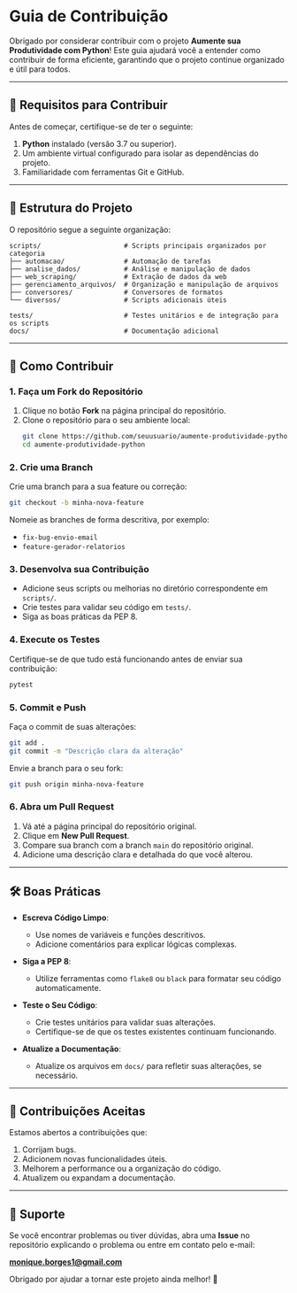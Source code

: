# Guia de Contribuição

Obrigado por considerar contribuir com o projeto **Aumente sua Produtividade com Python**! Este guia ajudará você a entender como contribuir de forma eficiente, garantindo que o projeto continue organizado e útil para todos.

---

## 📝 Requisitos para Contribuir

Antes de começar, certifique-se de ter o seguinte:

1. **Python** instalado (versão 3.7 ou superior).
2. Um ambiente virtual configurado para isolar as dependências do projeto.
3. Familiaridade com ferramentas Git e GitHub.

---

## 📂 Estrutura do Projeto

O repositório segue a seguinte organização:

```plaintext
scripts/                     # Scripts principais organizados por categoria
├── automacao/               # Automação de tarefas
├── analise_dados/           # Análise e manipulação de dados
├── web_scraping/            # Extração de dados da web
├── gerenciamento_arquivos/  # Organização e manipulação de arquivos
├── conversores/             # Conversores de formatos
└── diversos/                # Scripts adicionais úteis

tests/                       # Testes unitários e de integração para os scripts
docs/                        # Documentação adicional
```

---

## 🚀 Como Contribuir

### 1. Faça um Fork do Repositório

1. Clique no botão **Fork** na página principal do repositório.
2. Clone o repositório para o seu ambiente local:
   ```bash
   git clone https://github.com/seuusuario/aumente-produtividade-python.git
   cd aumente-produtividade-python
   ```

### 2. Crie uma Branch

Crie uma branch para a sua feature ou correção:

```bash
git checkout -b minha-nova-feature
```

Nomeie as branches de forma descritiva, por exemplo:
- `fix-bug-envio-email`
- `feature-gerador-relatorios`

### 3. Desenvolva sua Contribuição

- Adicione seus scripts ou melhorias no diretório correspondente em `scripts/`.
- Crie testes para validar seu código em `tests/`.
- Siga as boas práticas da PEP 8.

### 4. Execute os Testes

Certifique-se de que tudo está funcionando antes de enviar sua contribuição:

```bash
pytest
```

### 5. Commit e Push

Faça o commit de suas alterações:

```bash
git add .
git commit -m "Descrição clara da alteração"
```

Envie a branch para o seu fork:

```bash
git push origin minha-nova-feature
```

### 6. Abra um Pull Request

1. Vá até a página principal do repositório original.
2. Clique em **New Pull Request**.
3. Compare sua branch com a branch `main` do repositório original.
4. Adicione uma descrição clara e detalhada do que você alterou.

---

## 🛠 Boas Práticas

- **Escreva Código Limpo**:
  - Use nomes de variáveis e funções descritivos.
  - Adicione comentários para explicar lógicas complexas.

- **Siga a PEP 8**:
  - Utilize ferramentas como `flake8` ou `black` para formatar seu código automaticamente.

- **Teste o Seu Código**:
  - Crie testes unitários para validar suas alterações.
  - Certifique-se de que os testes existentes continuam funcionando.

- **Atualize a Documentação**:
  - Atualize os arquivos em `docs/` para refletir suas alterações, se necessário.

---

## 🎉 Contribuições Aceitas

Estamos abertos a contribuições que:

1. Corrijam bugs.
2. Adicionem novas funcionalidades úteis.
3. Melhorem a performance ou a organização do código.
4. Atualizem ou expandam a documentação.

---

## 📧 Suporte

Se você encontrar problemas ou tiver dúvidas, abra uma **Issue** no repositório explicando o problema ou entre em contato pelo e-mail:

**[monique.borges1@gmail.com](monique.borges1@gmail.com)**

Obrigado por ajudar a tornar este projeto ainda melhor! 🚀
